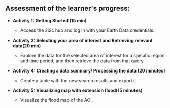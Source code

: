 ## Assessment of the learner's progress:

- **Activity 1: Getting Started (15 min)**

    - Access the 2i2c hub and log in with your Earth Data credentials.

- **Activity 2: Selecting your area of interest and Retrieving relevant data(20 min)**


    - Explore the data for the selected area of interest for a specific region and time period, and then retrieve the data from that query.

- **Activity 4: Creating a data summary/ Processing the data (20 minutes)**

  - Create a table with the new search results and export it.

- **Activity 5: Visualizing map with extension flood(15 minutes)**

  -  Visualize  the flood map of the AOI.









